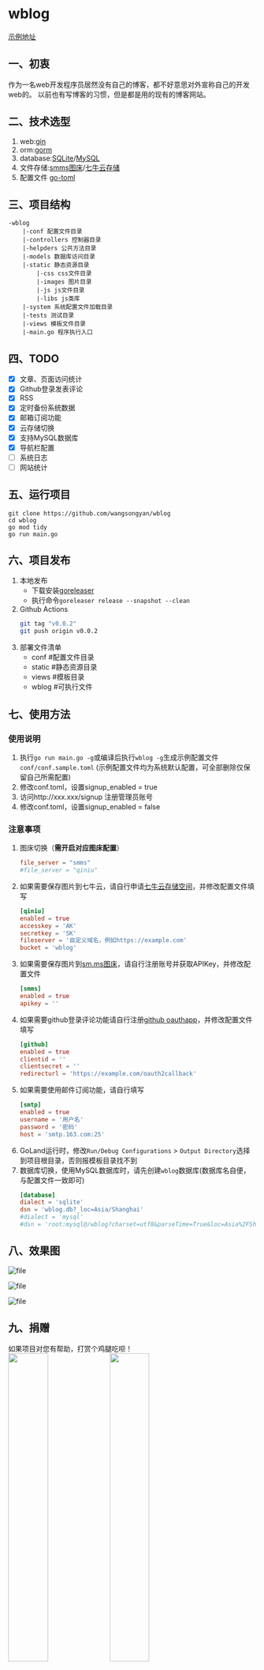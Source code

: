 # wblog 
[示例地址](http://blog.wangsy.me/)

## 一、初衷
作为一名web开发程序员居然没有自己的博客，都不好意思对外宣称自己的开发web的。
以前也有写博客的习惯，但是都是用的现有的博客网站。

## 二、技术选型
1. web:[gin](https://github.com/gin-gonic/gin)
2. orm:[gorm](https://github.com/go-gorm/gorm)
3. database:[SQLite](github.com/glebarez/sqlite)/[MySQL](https://gorm.io/driver/mysql)
4. 文件存储:[smms图床](https://sm.ms)/[七牛云存储](https://www.qiniu.com/)
5. 配置文件 [go-toml](https://github.com/pelletier/go-toml)

## 三、项目结构
```
-wblog
    |-conf 配置文件目录
    |-controllers 控制器目录
    |-helpders 公共方法目录
    |-models 数据库访问目录
    |-static 静态资源目录
        |-css css文件目录
        |-images 图片目录
        |-js js文件目录
        |-libs js类库
    |-system 系统配置文件加载目录
    |-tests 测试目录
    |-views 模板文件目录
    |-main.go 程序执行入口
```
## 四、TODO
- [x] 文章、页面访问统计
- [x] Github登录发表评论
- [x] RSS
- [x] 定时备份系统数据
- [x] 邮箱订阅功能
- [x] 云存储切换
- [x] 支持MySQL数据库
- [x] 导航栏配置
- [ ] 系统日志
- [ ] 网站统计

## 五、运行项目
```
git clone https://github.com/wangsongyan/wblog
cd wblog
go mod tidy
go run main.go
```

## 六、项目发布
1. 本地发布
   - 下载安装[goreleaser](https://github.com/goreleaser/goreleaser/releases)
   - 执行命令`goreleaser release --snapshot --clean`
2. Github Actions
   ```bash
   git tag "v0.0.2"
   git push origin v0.0.2
   ```
3. 部署文件清单
   - conf #配置文件目录
   - static #静态资源目录
   - views #模板目录
   - wblog #可执行文件

## 七、使用方法
### 使用说明
1. 执行`go run main.go -g`或编译后执行`wblog -g`生成示例配置文件`conf/conf.sample.toml` (示例配置文件均为系统默认配置，可全部删除仅保留自己所需配置)
2. 修改conf.toml，设置signup_enabled = true
3. 访问http://xxx.xxx/signup 注册管理员账号 
4. 修改conf.toml，设置signup_enabled = false

### 注意事项
1. 图床切换（**需开启对应图床配置**）
   ```toml
   file_server = "smms"
   #file_server = "qiniu"
   ```
2. 如果需要保存图片到七牛云，请自行申请[七牛云存储空间](https://www.qiniu.com/)，并修改配置文件填写
    ```toml
   [qiniu]
   enabled = true
   accesskey = 'AK'
   secretkey = 'SK'
   fileserver = '自定义域名，例如https://example.com'
   bucket = 'wblog'
   ```
3. 如果需要保存图片到[sm.ms图床](https://sm.ms)，请自行注册账号并获取APIKey，并修改配置文件
   ```toml
   [smms]
   enabled = true
   apikey = '' 
   ```
4. 如果需要github登录评论功能请自行注册[github oauthapp](https://github.com/settings/developers)，并修改配置文件填写
    ```toml
   [github]
   enabled = true
   clientid = ''
   clientsecret = ''
   redirecturl = 'https://example.com/oauth2callback'
   ```
5. 如果需要使用邮件订阅功能，请自行填写
   ```toml
   [smtp]
   enabled = true
   username = '用户名'
   password = '密码'
   host = 'smtp.163.com:25'
   ```
6. GoLand运行时，修改`Run/Debug Configurations` > `Output Directory`选择到项目根目录，否则报模板目录找不到
7. 数据库切换，使用MySQL数据库时，请先创建`wblog`数据库(数据库名自便，与配置文件一致即可)
   ```toml
   [database]
   dialect = 'sqlite'
   dsn = 'wblog.db?_loc=Asia/Shanghai'
   #dialect = 'mysql'
   #dsn = 'root:mysql@/wblog?charset=utf8&parseTime=True&loc=Asia%2FShanghai'
   ```

## 八、效果图

![file](screenshots/index.png)

![file](screenshots/blog.png)

![file](screenshots/admin.png)

## 九、捐赠
如果项目对您有帮助，打赏个鸡腿吃呗！  
<img src="https://raw.githubusercontent.com/wangsongyan/wblog/master/screenshots/alipay.png" width = 40% height = 40% />
<img src="https://raw.githubusercontent.com/wangsongyan/wblog/master/screenshots/weixin.png" width = 40% height = 40% />


// 运行方法：
本地：
go build -o wblog
./wblog
Docker：
docker compose up -d
docker logs -f wblog-app